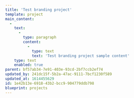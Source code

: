 ```yaml
---
title: 'Test branding project'
template: project
main_content:
  -
    text:
      -
        type: paragraph
        content:
          -
            type: text
            text: 'Test branding project sample content'
    type: text
    enabled: true
parent: bf57ab34-7e91-403e-93cd-2bf7ccb2ef74
updated_by: 241dc15f-5b2a-47ac-9111-7bcf1230f589
updated_at: 1614455629
id: 1e42b13e-6918-43b2-bcc9-904779ddb798
blueprint: projects
---
```

